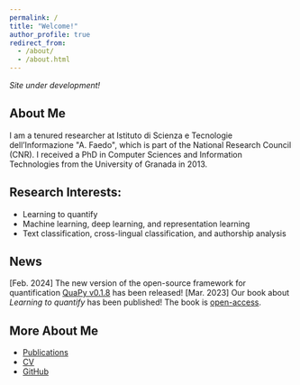 ```yaml
---
permalink: /
title: "Welcome!"
author_profile: true
redirect_from: 
  - /about/
  - /about.html
---
```


*Site under development!*

## About Me

I am a tenured researcher at Istituto di Scienza e Tecnologie dell’Informazione "A. Faedo", which is part of the National Research Council (CNR). I received a PhD in Computer Sciences and Information Technologies from the University of Granada in 2013. 

## Research Interests:
* Learning to quantify
* Machine learning, deep learning, and representation learning
* Text classification, cross-lingual classification, and authorship analysis

## News

[Feb. 2024] The new version of the open-source framework for quantification [QuaPy v0.1.8](https://github.com/HLT-ISTI/QuaPy) has been released! 
[Mar. 2023] Our book about _Learning to quantify_ has been published! The book is [open-access](https://link.springer.com/book/10.1007/978-3-031-20467-8).

## More About Me
* [Publications](https://alexmoreo.github.io/publications/)
* [CV](http://alexmoreo.github.io/files/CV_apr2024.pdf)
* [GitHub](https://github.com/AlexMoreo)
